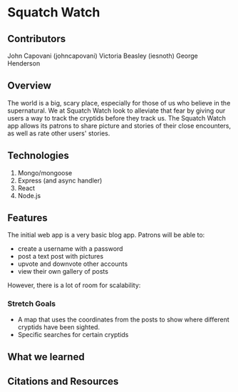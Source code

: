 # Squatch Watch

## Contributors
John Capovani (johncapovani)
Victoria Beasley (iesnoth)
George Henderson 

## Overview
The world is a big, scary place, especially for those of us who believe in the supernatural. We at Squatch Watch look to alleviate that fear by giving our users a way to track the cryptids before they track us.
The Squatch Watch app allows its patrons to share picture and stories of their close encounters, as well as rate other users' stories.

## Technologies
1. Mongo/mongoose
2. Express (and async handler)
3. React
4. Node.js

## Features
The initial web app is a very basic blog app. Patrons will be able to:
- create a username with a password
- post a text post with pictures
- upvote and downvote other accounts
- view their own gallery of posts

However, there is a lot of room for scalability:
### Stretch Goals
- A map that uses the coordinates from the posts to show where different cryptids have been sighted.
- Specific searches for certain cryptids

## What we learned

## Citations and Resources